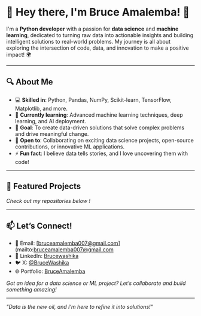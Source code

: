 # 👋 Hey there, I'm Bruce Amalemba! 🚀

I'm a **Python developer** with a passion for **data science** and **machine learning**, dedicated to turning raw data into actionable insights and building intelligent solutions to real-world problems. My journey is all about exploring the intersection of code, data, and innovation to make a positive impact! 🌍

---

## 🔍 About Me
- 💻 **Skilled in**: Python, Pandas, NumPy, Scikit-learn, TensorFlow, Matplotlib, and more.
- 🌱 **Currently learning**: Advanced machine learning techniques, deep learning, and AI deployment.
- 🎯 **Goal**: To create data-driven solutions that solve complex problems and drive meaningful change.
- 🤝 **Open to**: Collaborating on exciting data science projects, open-source contributions, or innovative ML applications.
- ⚡ **Fun fact**: I believe data tells stories, and I love uncovering them with code!
---

## 🚀 Featured Projects

*Check out my repositories below !*

---

## 📫 Let’s Connect!
- 📧 Email: [bruceamalemba007@gmail.com](mailto:bruceamalemba007@gmail.com
- 💼 LinkedIn: [Brucewashika](https://www.linkedin.com/in/%20bruce-washika-1aaa56310)
- 🐦 X: [@BruceWashika](https://x.com/BruceWashika?t=PP5hLZYfMSF5JDgGvZIxRA&s=09)
- 🌐 Portfolio: [BruceAmalemba](https://brucesportfolio.vercel.app/)

*Got an idea for a data science or ML project? Let’s collaborate and build something amazing!*

---

*"Data is the new oil, and I’m here to refine it into solutions!"*
